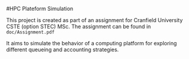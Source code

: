#HPC Plateform Simulation

This project is created as part of an assignment for Cranfield University CSTE (option STEC) MSc. The assignment can be found in `doc/Assignment.pdf`

It aims to simulate the behavior of a computing platform for exploring different queueing and accounting strategies.  